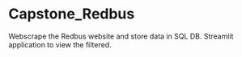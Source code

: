 # Capstone_Redbus
Webscrape the Redbus website and store data in SQL DB. Streamlit application to view the filtered. 
